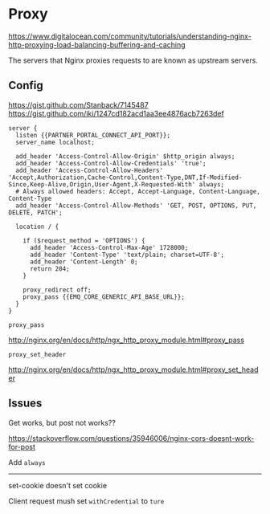 # Proxy

https://www.digitalocean.com/community/tutorials/understanding-nginx-http-proxying-load-balancing-buffering-and-caching

The servers that Nginx proxies requests to are known as upstream servers.

## Config

https://gist.github.com/Stanback/7145487
https://gist.github.com/iki/1247cd182acd1aa3ee4876acb7263def

```
server {
  listen {{PARTNER_PORTAL_CONNECT_API_PORT}};
  server_name localhost;

  add_header 'Access-Control-Allow-Origin' $http_origin always;
  add_header 'Access-Control-Allow-Credentials' 'true';
  add_header 'Access-Control-Allow-Headers' 'Accept,Authorization,Cache-Control,Content-Type,DNT,If-Modified-Since,Keep-Alive,Origin,User-Agent,X-Requested-With' always;
  # Always allowed headers: Accept, Accept-Language, Content-Language, Content-Type
  add_header 'Access-Control-Allow-Methods' 'GET, POST, OPTIONS, PUT, DELETE, PATCH';

  location / {

    if ($request_method = 'OPTIONS') {
      add_header 'Access-Control-Max-Age' 1728000;
      add_header 'Content-Type' 'text/plain; charset=UTF-8';
      add_header 'Content-Length' 0;
      return 204;
    }

    proxy_redirect off;
    proxy_pass {{EMQ_CORE_GENERIC_API_BASE_URL}};
  }
}
```

`proxy_pass`

http://nginx.org/en/docs/http/ngx_http_proxy_module.html#proxy_pass

`proxy_set_header`

http://nginx.org/en/docs/http/ngx_http_proxy_module.html#proxy_set_header

## Issues

Get works, but post not works??

https://stackoverflow.com/questions/35946006/nginx-cors-doesnt-work-for-post

Add `always`

---

set-cookie doesn't set cookie

Client request mush set `withCredential` to `ture`
